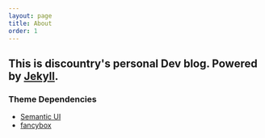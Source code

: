 ```yaml
---
layout: page
title: About
order: 1
---
```


## This is discountry's personal Dev blog. Powered by [Jekyll](https://jekyllrb.com/).

### Theme Dependencies

* [Semantic UI](http://www.semantic-ui.com/)
* [fancybox](https://github.com/fancyapps/fancybox)
